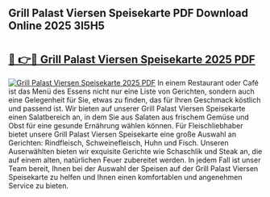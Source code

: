 ## Grill Palast Viersen Speisekarte PDF Download Online 2025 3l5H5

# <h2><a href="http://gc6xkp.nevu.top/?p=Grill+Palast+Viersen+Speisekarte">🔗 👉🔴 Grill Palast Viersen Speisekarte 2025 PDF</a></h2>

[![Grill Palast Viersen Speisekarte 2025 PDF](https://i.imgur.com/dBaPXMq.png)](http://gc6xkp.nevu.top/?p=Grill+Palast+Viersen+Speisekarte)
In einem Restaurant oder Café ist das Menü des Essens nicht nur eine Liste von Gerichten, sondern auch eine Gelegenheit für Sie, etwas zu finden, das für Ihren Geschmack köstlich und passend ist. Wir bieten auf unserer Grill Palast Viersen Speisekarte einen Salatbereich an, in dem Sie aus Salaten aus frischem Gemüse und Obst für eine gesunde Ernährung wählen können. Für Fleischliebhaber bietet unsere Grill Palast Viersen Speisekarte eine große Auswahl an Gerichten: Rindfleisch, Schweinefleisch, Huhn und Fisch. Unseren Auserwählten bieten wir exquisite Gerichte wie Schaschlik und Steak an, die auf einem alten, natürlichen Feuer zubereitet werden. In jedem Fall ist unser Team bereit, Ihnen bei der Auswahl der Speisen auf der Grill Palast Viersen Speisekarte zu helfen und Ihnen einen komfortablen und angenehmen Service zu bieten.
